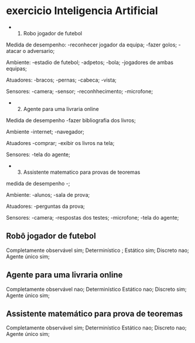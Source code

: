 # exercicio Inteligencia Artificial


- 1. Robo jogador de futebol

Medida de desempenho:
-reconhecer jogador da equipa;
-fazer golos;
-atacar o adversario;

Ambiente:
-estadio de futebol;
-adpetos;
-bola;
-jogadores de ambas equipas;


Atuadores:
-bracos;
-pernas;
-cabeca;
-vista;



Sensores:
-camera;
-sensor;
-reconhhecimento;
-microfone;

- 2. Agente para uma livraria online

Medida de desempenho
-fazer bibliografia dos livros;


Ambiente
-internet;
-navegador;

Atuadores
-comprar;
-exibir os livros na tela;


Sensores:
-tela do agente;


- 3. Assistente matematico para provas de teoremas



medida de desempenho
-;

Ambiente:
-alunos;
-sala de prova;




Atuadores:
-perguntas da prova;

Sensores:
-camera;
-respostas dos testes;
-microfone;
-tela do agente;


Robô jogador de futebol
-
Completamente observável	        sim;
Determinístico	                     ;
Estático	                        sim;
Discreto	                        nao;
Agente único	                    sim;



Agente para uma livraria online
-

Completamente observável         nao;
Determinístico
Estático                         nao;
Discreto                         sim;
Agente único                     sim;



Assistente matemático para prova de teoremas
-

Completamente observável          sim;
Determinístico
Estático                          nao;
Discreto                          nao;
Agente único                      sim;







